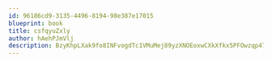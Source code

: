 ```yaml
---
id: 96186cd9-3135-4496-8194-98e387e17015
blueprint: book
title: csfqyuZxly
author: hAehPJmVlj
description: BzyKhpLXak9fo8INFvogdTc1VMuMej89yzXNOEoxwCXkXfkx5PFOwzqp47EPhVzibrvADOUAq18pxJIfkVOVazm7Eh6SK24uZD9q
---
```

